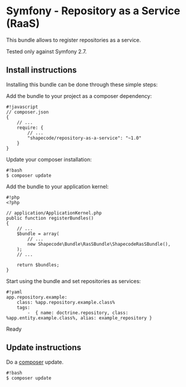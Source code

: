 Symfony - Repository as a Service (RaaS)
=======================

This bundle allows to register repositories as a service.

Tested only against Symfony 2.7.

Install instructions
--------------------------------

Installing this bundle can be done through these simple steps:

Add the bundle to your project as a composer dependency:
```
#!javascript
// composer.json
{
    // ...
    require: {
        // ...
        "shapecode/repository-as-a-service": "~1.0"
    }
}
```

Update your composer installation:
```
#!bash
$ composer update
```

Add the bundle to your application kernel:
```
#!php
<?php

// application/ApplicationKernel.php
public function registerBundles()
{
	// ...
	$bundle = array(
		// ...
        new Shapecode\Bundle\RasSBundle\ShapecodeRasSBundle(),
	);
    // ...

    return $bundles;
}
```

Start using the bundle and set repositories as services:
```
#!yaml
app.repository.example:
    class: %app.repository.example.class%
    tags:
        -  { name: doctrine.repository, class: %app.entity.example.class%, alias: example_repository }
```

Ready

Update instructions
---------------------------

Do a [composer](https://getcomposer.org/doc/00-intro.md) update.

```
#!bash
$ composer update
```